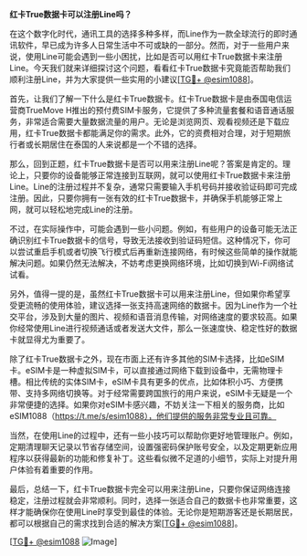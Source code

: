 **红卡True数据卡可以注册Line吗？**

在这个数字化时代，通讯工具的选择多种多样，而Line作为一款全球流行的即时通讯软件，早已成为许多人日常生活中不可或缺的一部分。然而，对于一些用户来说，使用Line可能会遇到一些小困扰，比如是否可以用红卡True数据卡来注册Line。今天我们就来详细探讨这个问题，看看红卡True数据卡究竟能否帮助我们顺利注册Line，并为大家提供一些实用的小建议[[TG💪+ @esim1088](https://t.me/s/esim1088)]。

首先，让我们了解一下什么是红卡True数据卡。红卡True数据卡是由泰国电信运营商TrueMove H推出的预付费SIM卡服务，它提供了多种流量套餐和语音通话服务，非常适合需要大量数据流量的用户。无论是浏览网页、观看视频还是下载应用，红卡True数据卡都能满足你的需求。此外，它的资费相对合理，对于短期旅行者或长期居住在泰国的人来说都是一个不错的选择。

那么，回到正题，红卡True数据卡是否可以用来注册Line呢？答案是肯定的。理论上，只要你的设备能够正常连接到互联网，就可以使用红卡True数据卡来注册Line。Line的注册过程并不复杂，通常只需要输入手机号码并接收验证码即可完成注册。因此，只要你拥有一张有效的红卡True数据卡，并确保手机能够正常上网，就可以轻松地完成Line的注册。

不过，在实际操作中，可能会遇到一些小问题。例如，有些用户的设备可能无法正确识别红卡True数据卡的信号，导致无法接收到验证码短信。这种情况下，你可以尝试重启手机或者切换飞行模式后再重新连接网络，有时候这些简单的操作就能解决问题。如果仍然无法解决，不妨考虑更换网络环境，比如切换到Wi-Fi网络试试看。

另外，值得一提的是，虽然红卡True数据卡可以用来注册Line，但如果你希望享受更流畅的使用体验，建议选择一张支持高速网络的数据卡。因为Line作为一个社交平台，涉及到大量的图片、视频和语音消息传输，对网络速度的要求较高。如果你经常使用Line进行视频通话或者发送大文件，那么一张速度快、稳定性好的数据卡就显得尤为重要了。

除了红卡True数据卡之外，现在市面上还有许多其他的SIM卡选择，比如eSIM卡。eSIM卡是一种虚拟SIM卡，可以直接通过网络下载到设备中，无需物理卡槽。相比传统的实体SIM卡，eSIM卡具有更多的优点，比如体积小巧、方便携带、支持多网络切换等。对于经常需要跨国旅行的用户来说，eSIM卡无疑是一个非常便捷的选择。如果你对eSIM卡感兴趣，不妨关注一下相关的服务商，比如eSIM1088（https://t.me/s/esim1088），他们提供的服务非常专业且可靠。

当然，在使用Line的过程中，还有一些小技巧可以帮助你更好地管理账户。例如，定期清理聊天记录以节省存储空间，设置强密码保护账号安全，以及定期更新应用程序以获得最新的功能和修复补丁。这些看似微不足道的小细节，实际上对提升用户体验有着重要的作用。

最后，总结一下，红卡True数据卡完全可以用来注册Line，只要你保证网络连接稳定，注册过程就会非常顺利。同时，选择一张适合自己的数据卡也非常重要，这样才能确保你在使用Line时享受到最佳的体验。无论你是短期游客还是长期居民，都可以根据自己的需求找到合适的解决方案[[TG💪+ @esim1088](https://t.me/s/esim1088)]。

[[TG💪+ @esim1088](https://t.me/s/esim1088) ![Image](https://i.postimg.cc/4NQfJmqS/Snipaste-2025-05-13-00-14-12.png)]